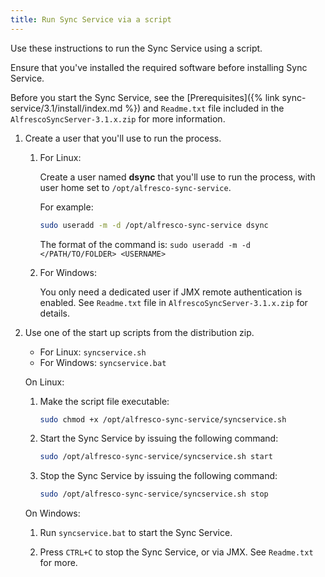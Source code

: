 ```yaml
---
title: Run Sync Service via a script
---
```


Use these instructions to run the Sync Service using a script.

Ensure that you've installed the required software before installing Sync Service.

Before you start the Sync Service, see the [Prerequisites]({% link sync-service/3.1/install/index.md %}) and `Readme.txt` file included in the `AlfrescoSyncServer-3.1.x.zip` for more information.

1. Create a user that you'll use to run the process.

    1. For Linux:

        Create a user named **dsync** that you'll use to run the process, with user home set to `/opt/alfresco-sync-service`.

        For example:

        ```bash
        sudo useradd -m -d /opt/alfresco-sync-service dsync
        ```

        The format of the command is: `sudo useradd -m -d </PATH/TO/FOLDER> <USERNAME>`

    2. For Windows:

        You only need a dedicated user if JMX remote authentication is enabled. See `Readme.txt` file in `AlfrescoSyncServer-3.1.x.zip` for details.

2. Use one of the start up scripts from the distribution zip.

    * For Linux: `syncservice.sh`
    * For Windows: `syncservice.bat`

    On Linux:

    1. Make the script file executable:

        ```bash
        sudo chmod +x /opt/alfresco-sync-service/syncservice.sh
        ```

    2. Start the Sync Service by issuing the following command:

        ```bash
        sudo /opt/alfresco-sync-service/syncservice.sh start
        ```

    3. Stop the Sync Service by issuing the following command:

        ```bash
        sudo /opt/alfresco-sync-service/syncservice.sh stop
        ```

    On Windows:

    1. Run `syncservice.bat` to start the Sync Service.

    2. Press `CTRL+C` to stop the Sync Service, or via JMX. See `Readme.txt` for more.
